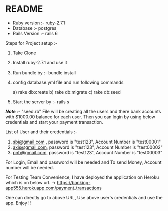 # README

* Ruby version :- ruby-2.7.1
* Database :- postgres
* Rails Version :- rails 6


Steps for Project setup :-

1) Take Clone
2) Install ruby-2.7.1 and use it
3) Run bundle by :- bundle install
4) config database.yml file and run following commands
	
	a) rake db:create
	b) rake db:migrate
	c) rake db:seed


5) Start the server by :- rails s


***Note*** :- "seed.rb" File will be creating all the users and there bank accounts with $1000.00 balance for each user. Then you can login by using below credentials and start your payment transaction.


List of User and their credentials :-

1) sbi@gmail.com , password is "test123", Account Number is "test00001"
2) axis@gmail.com, password is "test123", Account Number is "test00002"
3) pnb@gmail.com, password is  "test123", Account Number is "test00003"

For Login, Email and password will be needed and To send Money, Account number will be needed. 

For Testing Team Convenience, I have deployed the application on Heroku which is on below url.
 ->  https://banking-app555.herokuapp.com/payment_transactions
 
 One can directly go to above URL, Use above user's credentials and use the app. Enjoy !!

